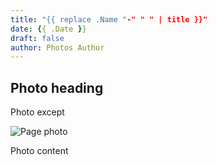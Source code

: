 ```yaml
---
title: "{{ replace .Name "-" " " | title }}"
date: {{ .Date }}
draft: false
author: Photos Author
---
```


## Photo heading

Photo except

![Page photo](https://placehold.it/500/300)

Photo content